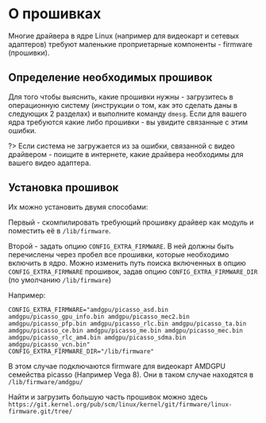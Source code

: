 # О прошивках

Многие драйвера в ядре Linux (например для видеокарт и сетевых адаптеров) требуют маленькие проприетарные компоненты - firmware (прошивки).

## Определение необходимых прошивок

Для того чтобы выяснить, какие прошивки нужны - загрузитесь в операционную систему (инструкции о том, как это сделать даны в следующих 2 разделах) и выполните команду `dmesg`. Если для вашего ядра требуются какие либо прошивки - вы увидите связанные с этим ошибки.

?> Если система не загружается из за ошибки, связанной с видео драйвером - поищите в интернете, какие драйвера необходимы для вашего видео адаптера.

## Установка прошивок

Их можно установить двумя способами:

Первый - скомпилировать требующий прошивку драйвер как модуль и поместить её в `/lib/firmware`.

Второй - задать опцию `CONFIG_EXTRA_FIRMWARE`. В ней должны быть перечислены через пробел все прошивки, которые необходимо включить в ядро.
Можно изменить путь поиска включенных в опцию `CONFIG_EXTRA_FIRMWARE` прошивок, задав опцию `CONFIG_EXTRA_FIRMWARE_DIR` (по умолчанию ``/lib/firmware``)

Например:

```
CONFIG_EXTRA_FIRMWARE="amdgpu/picasso_asd.bin amdgpu/picasso_gpu_info.bin amdgpu/picasso_mec2.bin amdgpu/picasso_pfp.bin amdgpu/picasso_rlc.bin amdgpu/picasso_ta.bin amdgpu/picasso_ce.bin amdgpu/picasso_me.bin amdgpu/picasso_mec.bin amdgpu/picasso_rlc_am4.bin amdgpu/picasso_sdma.bin amdgpu/picasso_vcn.bin"
CONFIG_EXTRA_FIRMWARE_DIR="/lib/firmware"
```

В этом случае подключаются firmware для видеокарт AMDGPU семейства picasso (Например Vega 8). Они в таком случае находятся в `/lib/firmware/amdgpu/`

Найти и загрузить большую часть прошивок можно здесь `https://git.kernel.org/pub/scm/linux/kernel/git/firmware/linux-firmware.git/tree/`
